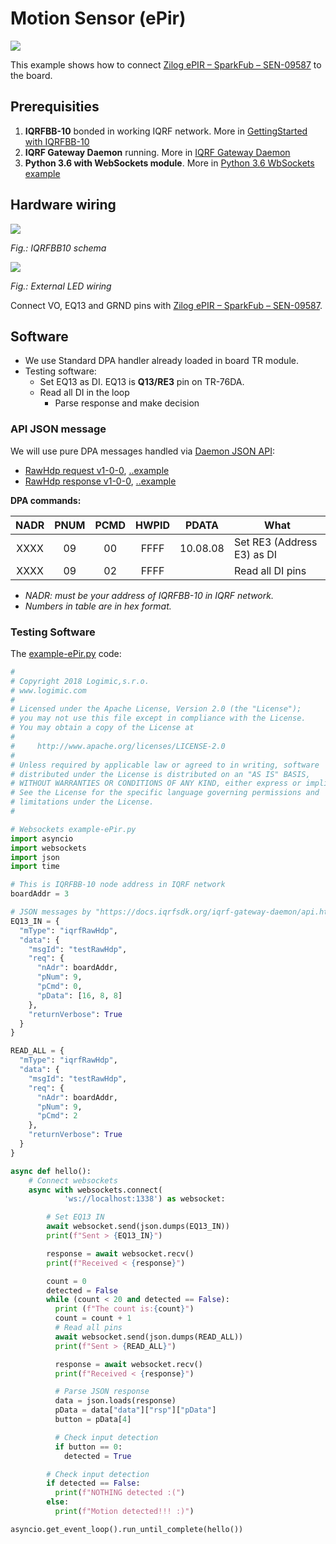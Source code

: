 # Motion Sensor (ePir)

![](example-ePir.jpg)

This example shows how to connect [Zilog ePIR – SparkFub – SEN-09587](https://www.sparkfun.com/datasheets/Sensors/Proximity/SEN-09587-PS0284.pdf) to the board.

## Prerequisities

1. **IQRFBB-10** bonded in working IQRF network. More in [GettingStarted with IQRFBB-10](https://github.com/logimic/iqrfboard/wiki)
2. **IQRF Gateway Daemon** running. More in [IQRF Gateway Daemon](https://github.com/logimic/iqrfboard/wiki/IQRF-Gateway-Daemon)
3. **Python 3.6 with WebSockets module**. More in [Python 3.6 WbSockets example](https://github.com/logimic/iqrfboard/wiki/Get-IQRF-with-your-software#python-36-websocket-example)

## Hardware wiring

![](../../files/datasheet/layout.png)

_Fig.: IQRFBB10 schema_

![](example-ePir_bb.jpg)

_Fig.: External LED wiring_

Connect VO, EQ13 and GRND pins with [Zilog ePIR – SparkFub – SEN-09587](https://www.sparkfun.com/datasheets/Sensors/Proximity/SEN-09587-PS0284.pdf).

## Software

* We use Standard DPA handler already loaded in board TR module.
* Testing software:
    - Set EQ13 as DI. EQ13 is **Q13/RE3** pin on TR-76DA.
    - Read all DI in the loop
        - Parse response and make decision

### API JSON message

We will use pure DPA messages handled via [Daemon JSON API](https://docs.iqrfsdk.org/iqrf-gateway-daemon/):

* [RawHdp request  v1-0-0](https://apidocs.iqrf.org/iqrf-gateway-daemon/json/#iqrf/iqrfRawHdp-request-1-0-0.json), [..example](https://apidocs.iqrf.org/iqrf-gateway-daemon/json/iqrf/examples/iqrfRawHdp-request-1-0-0-example.json)
* [RawHdp response  v1-0-0](https://apidocs.iqrf.org/iqrf-gateway-daemon/json/#iqrf/iqrfRawHdp-response-1-0-0.json), [..example](https://apidocs.iqrf.org/iqrf-gateway-daemon/json/iqrf/examples/iqrfRawHdp-response-1-0-0-example.json)

**DPA commands:**

| NADR | PNUM | PCMD | HWPID |  PDATA   | What                       |
|:----:|:----:|:----:|:-----:|:--------:| -------------------------- |
| XXXX |  09  |  00  | FFFF  | 10.08.08 | Set RE3 (Address E3) as DI |
| XXXX |  09  |  02  | FFFF  |          | Read all DI pins           |

* _NADR: must be your address of IQRFBB-10 in IQRF network._
* _Numbers in table are in hex format._

### Testing Software

The [example-ePir.py](example-ePir.py) code:

```py
#
# Copyright 2018 Logimic,s.r.o.
# www.logimic.com
#
# Licensed under the Apache License, Version 2.0 (the "License");
# you may not use this file except in compliance with the License.
# You may obtain a copy of the License at
#
#     http://www.apache.org/licenses/LICENSE-2.0
#
# Unless required by applicable law or agreed to in writing, software
# distributed under the License is distributed on an "AS IS" BASIS,
# WITHOUT WARRANTIES OR CONDITIONS OF ANY KIND, either express or implied.
# See the License for the specific language governing permissions and
# limitations under the License.
#

# Websockets example-ePir.py
import asyncio
import websockets
import json
import time

# This is IQRFBB-10 node address in IQRF network
boardAddr = 3

# JSON messages by "https://docs.iqrfsdk.org/iqrf-gateway-daemon/api.html"
EQ13_IN = {
  "mType": "iqrfRawHdp",
  "data": {
    "msgId": "testRawHdp",
    "req": {
      "nAdr": boardAddr,
      "pNum": 9,
      "pCmd": 0,
      "pData": [16, 8, 8]
    },
    "returnVerbose": True
  }
}

READ_ALL = {
  "mType": "iqrfRawHdp",
  "data": {
    "msgId": "testRawHdp",
    "req": {
      "nAdr": boardAddr,
      "pNum": 9,
      "pCmd": 2
    },
    "returnVerbose": True
  }
}

async def hello():
    # Connect websockets
    async with websockets.connect(
            'ws://localhost:1338') as websocket:            

        # Set EQ13 IN
        await websocket.send(json.dumps(EQ13_IN))
        print(f"Sent > {EQ13_IN}")

        response = await websocket.recv()
        print(f"Received < {response}")

        count = 0
        detected = False
        while (count < 20 and detected == False):
          print (f"The count is:{count}")
          count = count + 1
          # Read all pins
          await websocket.send(json.dumps(READ_ALL))
          print(f"Sent > {READ_ALL}")        

          response = await websocket.recv()
          print(f"Received < {response}")      

          # Parse JSON response
          data = json.loads(response)
          pData = data["data"]["rsp"]["pData"]
          button = pData[4]

          # Check input detection
          if button == 0:
            detected = True

        # Check input detection
        if detected == False:
          print(f"NOTHING detected :(")
        else:
          print(f"Motion detected!!! :)")      

asyncio.get_event_loop().run_until_complete(hello())
```

